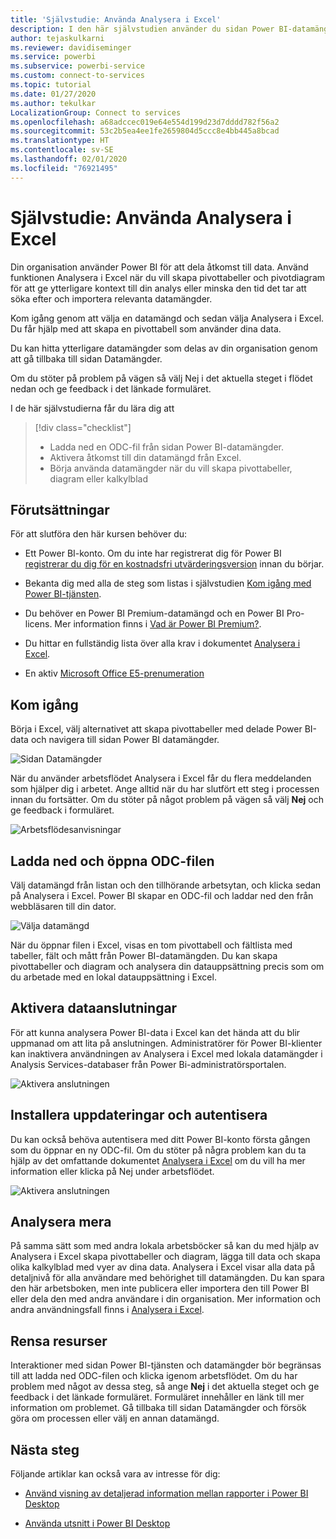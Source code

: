 ```yaml
---
title: 'Självstudie: Använda Analysera i Excel'
description: I den här självstudien använder du sidan Power BI-datamängder för att importera datamängder till Excel.
author: tejaskulkarni
ms.reviewer: davidiseminger
ms.service: powerbi
ms.subservice: powerbi-service
ms.custom: connect-to-services
ms.topic: tutorial
ms.date: 01/27/2020
ms.author: tekulkar
LocalizationGroup: Connect to services
ms.openlocfilehash: a68adccec019e64e554d199d23d7dddd782f56a2
ms.sourcegitcommit: 53c2b5ea4ee1fe2659804d5ccc8e4bb445a8bcad
ms.translationtype: HT
ms.contentlocale: sv-SE
ms.lasthandoff: 02/01/2020
ms.locfileid: "76921495"
---
```

# <a name="tutorial-use-analyze-in-excel"></a>Självstudie: Använda Analysera i Excel

Din organisation använder Power BI för att dela åtkomst till data. Använd funktionen Analysera i Excel när du vill skapa pivottabeller och pivotdiagram för att ge ytterligare kontext till din analys eller minska den tid det tar att söka efter och importera relevanta datamängder.

Kom igång genom att välja en datamängd och sedan välja Analysera i Excel. Du får hjälp med att skapa en pivottabell som använder dina data.  

Du kan hitta ytterligare datamängder som delas av din organisation genom att gå tillbaka till sidan Datamängder.

Om du stöter på problem på vägen så välj Nej i det aktuella steget i flödet nedan och ge feedback i det länkade formuläret.  

I de här självstudierna får du lära dig att

> [!div class="checklist"]
> * Ladda ned en ODC-fil från sidan Power BI-datamängder.
> * Aktivera åtkomst till din datamängd från Excel.
> * Börja använda datamängder när du vill skapa pivottabeller, diagram eller kalkylblad

## <a name="prerequisites"></a>Förutsättningar

För att slutföra den här kursen behöver du:

* Ett Power BI-konto. Om du inte har registrerat dig för Power BI [registrerar du dig för en kostnadsfri utvärderingsversion](https://app.powerbi.com/signupredirect?pbi_source=web) innan du börjar.

* Bekanta dig med alla de steg som listas i självstudien [Kom igång med Power BI-tjänsten](https://docs.microsoft.com/power-bi/service-get-started).

* Du behöver en Power BI Premium-datamängd och en Power BI Pro-licens. Mer information finns i [Vad är Power BI Premium?](https://docs.microsoft.com/power-bi/service-premium-what-is).

* Du hittar en fullständig lista över alla krav i dokumentet [Analysera i Excel](https://docs.microsoft.com/power-bi/service-analyze-in-excel#requirements).

* En aktiv [Microsoft Office E5-prenumeration](https://www.microsoft.com/microsoft-365/business/office-365-enterprise-e5-business-software?activetab=pivot%3aoverviewtab)

## <a name="get-started"></a>Kom igång

Börja i Excel, välj alternativet att skapa pivottabeller med delade Power BI-data och navigera till sidan Power BI datamängder.

![Sidan Datamängder](media/service-tutorial-analyze-in-excel/tutorial-analyze-in-excel-01.png)

När du använder arbetsflödet Analysera i Excel får du flera meddelanden som hjälper dig i arbetet. Ange alltid när du har slutfört ett steg i processen innan du fortsätter. Om du stöter på något problem på vägen så välj **Nej** och ge feedback i formuläret.

![Arbetsflödesanvisningar](media/service-tutorial-analyze-in-excel/tutorial-analyze-in-excel-02.png)

## <a name="download-and-open-the-odc-file"></a>Ladda ned och öppna ODC-filen

Välj datamängd från listan och den tillhörande arbetsytan, och klicka sedan på Analysera i Excel. Power BI skapar en ODC-fil och laddar ned den från webbläsaren till din dator.

![Välja datamängd](media/service-tutorial-analyze-in-excel/tutorial-analyze-in-excel-03.png)

När du öppnar filen i Excel, visas en tom pivottabell och fältlista med tabeller, fält och mått från Power BI-datamängden. Du kan skapa pivottabeller och diagram och analysera din datauppsättning precis som om du arbetade med en lokal datauppsättning i Excel.

## <a name="enable-data-connections"></a>Aktivera dataanslutningar

För att kunna analysera Power BI-data i Excel kan det hända att du blir uppmanad om att lita på anslutningen. Administratörer för Power BI-klienter kan inaktivera användningen av Analysera i Excel med lokala datamängder i Analysis Services-databaser från Power Bi-administratörsportalen.

![Aktivera anslutningen](media/service-tutorial-analyze-in-excel/tutorial-analyze-in-excel-04.png)

## <a name="install-updates-and-authenticate"></a>Installera uppdateringar och autentisera

Du kan också behöva autentisera med ditt Power BI-konto första gången som du öppnar en ny ODC-fil.  Om du stöter på några problem kan du ta hjälp av det omfattande dokumentet [Analysera i Excel](https://docs.microsoft.com/power-bi/service-analyze-in-excel#sign-in-to-power-bi ) om du vill ha mer information eller klicka på Nej under arbetsflödet.

![Aktivera anslutningen](media/service-tutorial-analyze-in-excel/tutorial-analyze-in-excel-05.png)

## <a name="analyze-away"></a>Analysera mera

På samma sätt som med andra lokala arbetsböcker så kan du med hjälp av Analysera i Excel skapa pivottabeller och diagram, lägga till data och skapa olika kalkylblad med vyer av dina data. Analysera i Excel visar alla data på detaljnivå för alla användare med behörighet till datamängden. Du kan spara den här arbetsboken, men inte publicera eller importera den till Power BI eller dela den med andra användare i din organisation. Mer information och andra användningsfall finns i [Analysera i Excel](https://docs.microsoft.com/power-bi/service-analyze-in-excel#analyze-away).

## <a name="clean-up-resources"></a>Rensa resurser

Interaktioner med sidan Power BI-tjänsten och datamängder bör begränsas till att ladda ned ODC-filen och klicka igenom arbetsflödet. Om du har problem med något av dessa steg, så ange **Nej** i det aktuella steget och ge feedback i det länkade formuläret. Formuläret innehåller en länk till mer information om problemet. Gå tillbaka till sidan Datamängder och försök göra om processen eller välj en annan datamängd.

## <a name="next-steps"></a>Nästa steg

Följande artiklar kan också vara av intresse för dig:

* [Använd visning av detaljerad information mellan rapporter i Power BI Desktop](https://docs.microsoft.com/power-bi/desktop-cross-report-drill-through)

* [Använda utsnitt i Power BI Desktop](https://docs.microsoft.com/power-bi/visuals/power-bi-visualization-slicers)
